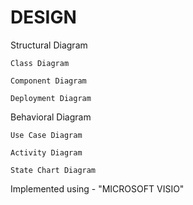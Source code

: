 # DESIGN

Structural Diagram
    
    Class Diagram
   
    Component Diagram
   
    Deployment Diagram
   
Behavioral Diagram

    Use Case Diagram
   
    Activity Diagram
   
    State Chart Diagram
   
Implemented using  - "MICROSOFT VISIO"
